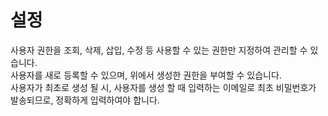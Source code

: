 # 설정

사용자 권한을 조회, 삭제, 삽입, 수정 등 사용할 수 있는 권한만 지정하여 관리할 수 있습니다. <br />
사용자를 새로 등록할 수 있으며, 위에서 생성한 권한을 부여할 수 있습니다. <br />
사용자가 최초로 생성 될 시, 사용자를 생성 할 때 입력하는 이메일로 최초 비밀번호가 발송되므로, 정확하게 입력하여야 합니다.
